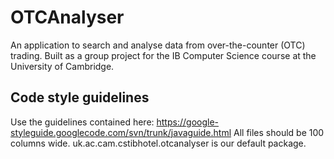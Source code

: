 # OTCAnalyser
An application to search and analyse data from over-the-counter (OTC) trading. Built as a group project for the IB Computer Science course at the University of Cambridge.

## Code style guidelines
Use the guidelines contained here: https://google-styleguide.googlecode.com/svn/trunk/javaguide.html
All files should be 100 columns wide.
uk.ac.cam.cstibhotel.otcanalyser is our default package.
